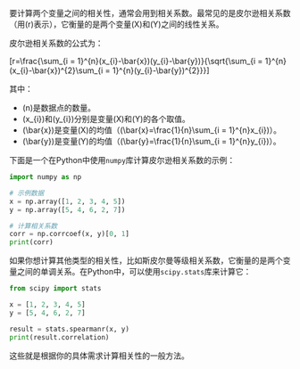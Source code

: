 要计算两个变量之间的相关性，通常会用到相关系数。最常见的是皮尔逊相关系数（用\(r\)表示），它衡量的是两个变量\(X\)和\(Y\)之间的线性关系。

皮尔逊相关系数的公式为：

\[r=\frac{\sum_{i = 1}^{n}(x_{i}-\bar{x})(y_{i}-\bar{y})}{\sqrt{\sum_{i = 1}^{n}(x_{i}-\bar{x})^{2}\sum_{i = 1}^{n}(y_{i}-\bar{y})^{2}}}\]

其中：

- \(n\)是数据点的数量。
- \(x_{i}\)和\(y_{i}\)分别是变量\(X\)和\(Y\)的各个取值。
- \(\bar{x}\)是变量\(X\)的均值（\(\bar{x}=\frac{1}{n}\sum_{i = 1}^{n}x_{i}\)）。
- \(\bar{y}\)是变量\(Y\)的均值（\(\bar{y}=\frac{1}{n}\sum_{i = 1}^{n}y_{i}\)）。

下面是一个在Python中使用`numpy`库计算皮尔逊相关系数的示例：

```python
import numpy as np

# 示例数据
x = np.array([1, 2, 3, 4, 5])
y = np.array([5, 4, 6, 2, 7])

# 计算相关系数
corr = np.corrcoef(x, y)[0, 1]
print(corr)
```

如果你想计算其他类型的相关性，比如斯皮尔曼等级相关系数，它衡量的是两个变量之间的单调关系。在Python中，可以使用`scipy.stats`库来计算它：

```python
from scipy import stats

x = [1, 2, 3, 4, 5]
y = [5, 4, 6, 2, 7]

result = stats.spearmanr(x, y)
print(result.correlation)
```

这些就是根据你的具体需求计算相关性的一般方法。 